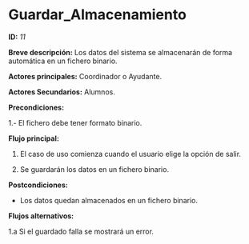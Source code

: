 # Guardar_Almacenamiento

**ID:** *11*

**Breve descripción:** Los datos del sistema se almacenarán de forma automática en un fichero binario.

**Actores principales:** Coordinador o Ayudante.

**Actores Secundarios:** Alumnos.

**Precondiciones:**

1.- El fichero debe tener formato binario.

**Flujo principal:**

1. El caso de uso comienza cuando el usuario elige la opción de salir.

2. Se guardarán los datos en un fichero binario.

**Postcondiciones:**

* Los datos quedan almacenados en un fichero binario.

**Flujos alternativos:**

1.a Si el guardado falla se mostrará un error.